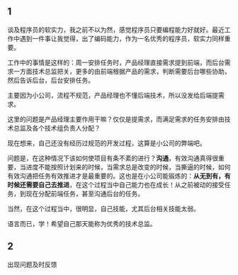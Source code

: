 ## 1

谈及程序员的软实力，我之前不以为然，感觉程序员只要编程能力好就好。最近工作中遇到一件事让我觉得，出了编码能力，作为一名优秀的程序员，软实力同样重要。

工作中的事情是这样的：周一安排任务时，产品经理直接需求提到前端，而后台需求一方面技术总监把关，更多的由前端根据产品的需求，判断需要后台哪些协助，然后告诉后台，后台安排任务。

主要因为小公司，流程不规范，产品经理也不懂后端技术，所以没发给后端提需求。

这里的问题是产品经理主要作用干嘛？仅仅是提需求，而满足需求的任务安排由技术总监及各个技术组负责人分配？

现在想来，自己还没有经历过规范的开发过程，这算是小公司的弊端吧。

问题是，在这种情况下该如何使项目有条不紊的进行？**沟通**，有效沟通真得很重要，当进度不能按照计划来的时候，当需求总是改变的时候，当撕逼的时候，如何有效沟通把任务有效推进才是最重要的。这也是在小公司能锻炼的：**从无到有，有时候还需要自己去推进**，在这个过程当中自己能力也在成长！从之前被动的接受任务，到现在分配前端任务，甚至沟通后台的任务。

当然，在这个过程当中，很明显，自己技能，尤其后台相关技能太弱。

语言而已，学！希望自己那天能称为优秀的技术总监。

## 2 

出现问题及时反馈
